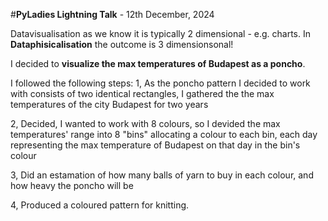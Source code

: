 #**PyLadies Lightning Talk** - 12th December, 2024

Datavisualisation as we know it is typically 2 dimensional - e.g. charts. In **Dataphisicalisation** the outcome is 3 dimensionsonal!

I decided to **visualize the max temperatures of Budapest as a poncho**.

I followed the following steps:
1, As the poncho pattern I decided to work with consists of two identical rectangles, I gathered the the max temperatures of the city Budapest for two years

2, Decided, I wanted to work with 8 colours, so I devided the max temperatures' range into 8 "bins" allocating a colour to each bin, each day representing the max temperature of Budapest on that day in the bin's colour

3, Did an estamation of how many balls of yarn to buy in each colour, and how heavy the poncho will be

4, Produced a coloured pattern for knitting.
